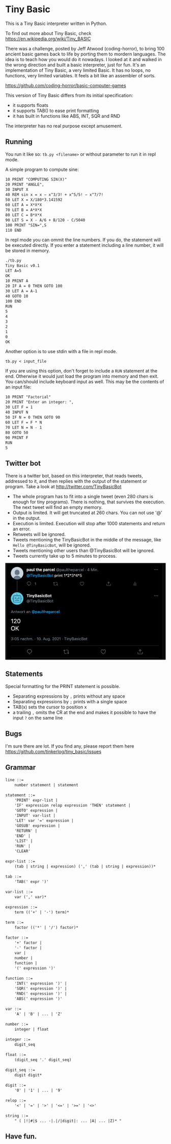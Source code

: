 # Tiny Basic

This is a Tiny Basic interpreter written in Python.

To find out more about Tiny Basic, check https://en.wikipedia.org/wiki/Tiny_BASIC

There was a challenge, posted by Jeff Atwood (coding-horror), to bring 100 ancient basic games back to life by porting them to mordern languages. 
The idea is to teach how you would do it nowadays.
I looked at it and walked in the wrong direction and built a basic interpreter, just for fun. It's an implementation of Tiny Basic, a very limited Basic.
It has no loops, no functions, very limited variables. It feels a bit like an
assembler of sorts.

https://github.com/coding-horror/basic-computer-games

This version of Tiny Basic differs from its initial specification:
* it supports floats
* it supports TAB() to ease print formatting
* it has built in functions like ABS, INT, SQR and RND

The interpreter has no real purpose except amusement. 

## Running

You run it like so:
`tb.py <filename>`
or without parameter to run it in repl mode.

A simple program to compute sine:
```basic
10 PRINT "COMPUTING SIN(X)"
20 PRINT "ANGLE",
30 INPUT X
40 REM sin x = x − x^3/3! + x^5/5! − x^7/7!
50 LET X = X/180*3.141592
60 LET A = X*X*X
70 LET B = A*X*X
80 LET C = B*X*X
90 LET S = X - A/6 + B/120 - C/5040
100 PRINT "SIN=",S
110 END
```

In repl mode you can ommit the line numbers. If you do, the statement will be executed directly. If you enter a statement including a line number, it will be stored in memory.
```
./tb.py 
Tiny Basic v0.1
LET A=5
OK
10 PRINT A
20 IF A = 0 THEN GOTO 100
30 LET A = A-1
40 GOTO 10
100 END
RUN
5
4
3
2
1
0
OK
```

Another option is to use stdin with a file in repl mode.
```
tb.py < input_file
```
If you are using this option, don't forget to include a `RUN` statement at the end. Otherwise it would just load the program into memory and then exit. You can/should include keyboard input as well.
This may be the contents of an input file:
```
10 PRINT "Factorial"
20 PRINT "Enter an integer: ",
30 LET F = 1
40 INPUT N
50 IF N = 0 THEN GOTO 90
60 LET F = F * N
70 LET N = N - 1
80 GOTO 50
90 PRINT F
RUN
5
```


## Twitter bot

There is  a twitter bot, based on this interpreter, that reads tweets, addressed to it, and then replies with the output of the statement or program.
Take a look at http://twitter.com/TinyBasicBot


* The whole program has to fit into a single tweet (even 280 chars is enough for tiny programs). There is nothing, that survives the execution. The next tweet will find an empty memory.
* Output is limited. It will get truncated at 260 chars. You can not use '@' in the output.
* Execution is limited. Execution will stop after 1000 statements and return an error.
* Retweets will be ignored.
* Tweets mentioning the TinyBasicBot in the middle of the message, like `Hello @TinyBasicBot`, will be ignored.
* Tweets mentioning other users than @TinyBasicBot will be ignored.
* Tweets currently take up to 5 minutes to process.

![screenshot](./screenshots/twitter01.png)

## Statements

Special formatting for the PRINT statement is possible.
* Separating expressions by `,` prints without any space
* Separating expressions by `;` prints with a single space
* TAB(x) sets the cursor to position x
* a trailing `,` omits the CR at the end and makes it possible to have the 
input `?` on the same line

## Bugs

I'm sure there are lot.
If you find any, please report them here https://github.com/tinkerlog/tiny_basic/issues


## Grammar
```
line ::= 
	number statement | statement
 
statement ::= 
	'PRINT' expr-list |
	'IF' expression relop expression 'THEN' statement |
	'GOTO' expression |
	'INPUT' var-list |
	'LET' var '=' expression |
	'GOSUB' expression |
	'RETURN' |
	'END' |
	'LIST' |
	'RUN' |
	'CLEAR' 

expr-list ::= 
	(tab | string | expression) (',' (tab | string | expression))*

tab ::=
	'TAB(' expr ')'
 
var-list ::= 
	var (',' var)*
 
expression ::=
	term (('+' | '-') term)*
 
term ::= 
	factor (('*' | '/') factor)*
 	
factor ::= 
	'+' factor |
	'-' factor |
	var |
	number |
	function |
	'(' expression ')'
 
function ::=
	'INT(' expression ')' |
	'SQR(' expression ')' |
	'RND(' expression ')' |
	'ABS(' expression ')'

var ::= 
	'A' | 'B' | ... | 'Z'
 
number ::= 
	integer | float

integer ::=
	digit_seq

float ::=
	(digit_seq '.' digit_seq) 

digit_seq ::=
	digit digit*

digit ::= 
	'0' | '1' | ... | '9'
 
relop ::= 
	'<' | '=' | '>' | '<=' | '>=' | '<>'

string ::= 
	" ( |!|#|$ ... -|.|/|digit|: ... |A| ... |Z)* "
```

## Have fun.